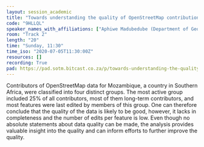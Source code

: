 ```yaml
---
layout: session_academic
title: "Towards understanding the quality of OpenStreetMap contributions: Results of an intrinsic quality assessment of data for Mozambique"
code: "9HLLQL"
speaker_names_with_affiliations: ["Aphiwe Madubedube (Department of Geography, Geoinformatics and Meteorology, University of Pretoria, Pretoria, South Africa)", "Serena Coetzee (Department of Geography, Geoinformatics and Meteorology, University of Pretoria, Pretoria, South Africa)", "Victoria Rautenbach (Department of Geography, Geoinformatics and Meteorology, University of Pretoria, Pretoria, South Africa)"]
room: "Track 2"
length: "20"
time: "Sunday, 11:30"
time_iso: "2020-07-05T11:30:00Z"
resources: []
recording: True
pad: https://pad.sotm.bitcast.co.za/p/towards-understanding-the-quality-of-openstreetmap
---
```

Contributors of OpenStreetMap data for Mozambique, a country in Southern Africa, were classified into four distinct groups. The most active group included 25% of all contributors, most of them long-term contributors, and most features were last edited by members of this group. One can therefore conclude that the quality of the data is likely to be good, however, it lacks in completeness and the number of edits per feature is low. Even though no absolute statements about data quality can be made, the analysis provides valuable insight into the quality and can inform efforts to further improve the quality.
